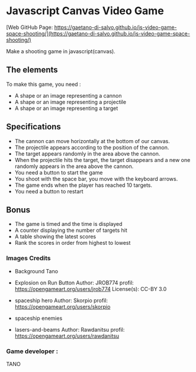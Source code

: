 # Javascript Canvas Video Game

[Web GitHub Page: https://gaetano-di-salvo.github.io/js-video-game-space-shooting/](https://gaetano-di-salvo.github.io/js-video-game-space-shooting/)


Make a shooting game in javascript(canvas).

## The elements

To make this game, you need :

- A shape or an image representing a cannon
- A shape or an image representing a projectile
- A shape or an image representing a target

## Specifications

- The cannon can move horizontally at the bottom of our canvas.
- The projectile appears according to the position of the cannon.
- The target appears randomly in the area above the cannon.
- When the projectile hits the target, the target disappears and a new one randomly appears in the area above the cannon.
- You need a button to start the game
- You shoot with the space bar, you move with the keyboard arrows.
- The game ends when the player has reached 10 targets.
- You need a button to restart

## Bonus

- The game is timed and the time is displayed
- A counter displaying the number of targets hit
- A table showing the latest scores
- Rank the scores in order from highest to lowest

### Images Credits

- Background
  Tano 

- Explosion on Run Button
  Author: JROB774
  profil: https://opengameart.org/users/jrob774
  License(s): CC-BY 3.0

- spaceship hero
  Author: Skorpio
  profil: https://opengameart.org/users/skorpio

- spaceship enemies

- lasers-and-beams
  Author: Rawdanitsu
  profil: https://opengameart.org/users/rawdanitsu


### Game developer :
TANO
